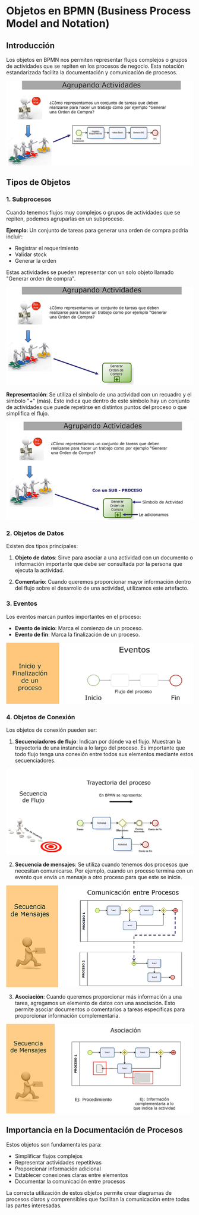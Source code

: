 
# Objetos en BPMN (Business Process Model and Notation)

## Introducción

Los objetos en BPMN nos permiten representar flujos complejos o grupos de actividades que se repiten en los procesos de negocio. Esta notación estandarizada facilita la documentación y comunicación de procesos.

![Introducción a BPMN](../images/5-introduccion.png)

## Tipos de Objetos

### 1. Subprocesos

Cuando tenemos flujos muy complejos o grupos de actividades que se repiten, podemos agruparlas en un subproceso.

**Ejemplo**: Un conjunto de tareas para generar una orden de compra podría incluir:
- Registrar el requerimiento
- Validar stock
- Generar la orden

Estas actividades se pueden representar con un solo objeto llamado "Generar orden de compra".

![Subproceso](../images/5-subproceso.png)

**Representación**: Se utiliza el símbolo de una actividad con un recuadro y el símbolo "+" (más). Esto indica que dentro de este símbolo hay un conjunto de actividades que puede repetirse en distintos puntos del proceso o que simplifica el flujo.

![Subproceso con símbolo +](../images/5-subproceso-simbolo-mas.png)

### 2. Objetos de Datos

Existen dos tipos principales:

1. **Objeto de datos**: Sirve para asociar a una actividad con un documento o información importante que debe ser consultada por la persona que ejecuta la actividad.

2. **Comentario**: Cuando queremos proporcionar mayor información dentro del flujo sobre el desarrollo de una actividad, utilizamos este artefacto.

### 3. Eventos

Los eventos marcan puntos importantes en el proceso:

- **Evento de inicio**: Marca el comienzo de un proceso.
- **Evento de fin**: Marca la finalización de un proceso.

![Eventos en BPMN](../images/5-eventos.png)

### 4. Objetos de Conexión

Los objetos de conexión pueden ser:

1. **Secuenciadores de flujo**: Indican por dónde va el flujo. Muestran la trayectoria de una instancia a lo largo del proceso. Es importante que todo flujo tenga una conexión entre todos sus elementos mediante estos secuenciadores.

![Secuencia de flujo](../images/5-4-1-secuencia-flujo.png)

2. **Secuencia de mensajes**: Se utiliza cuando tenemos dos procesos que necesitan comunicarse. Por ejemplo, cuando un proceso termina con un evento que envía un mensaje a otro proceso para que este se inicie.

![Secuencia de mensajes](../images/5-4-2-secuencia-de-mensajes.png)

3. **Asociación**: Cuando queremos proporcionar más información a una tarea, agregamos un elemento de datos con una asociación. Esto permite asociar documentos o comentarios a tareas específicas para proporcionar información complementaria.

![Asociación](../images/5-4-3-asociacion.png)

## Importancia en la Documentación de Procesos

Estos objetos son fundamentales para:
- Simplificar flujos complejos
- Representar actividades repetitivas
- Proporcionar información adicional
- Establecer conexiones claras entre elementos
- Documentar la comunicación entre procesos

La correcta utilización de estos objetos permite crear diagramas de procesos claros y comprensibles que facilitan la comunicación entre todas las partes interesadas.
